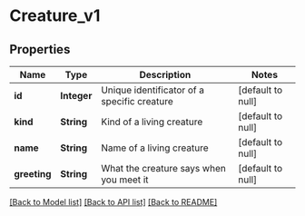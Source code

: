 # Creature_v1
## Properties

Name | Type | Description | Notes
------------ | ------------- | ------------- | -------------
**id** | **Integer** | Unique identificator of a specific creature | [default to null]
**kind** | **String** | Kind of a living creature | [default to null]
**name** | **String** | Name of a living creature | [default to null]
**greeting** | **String** | What the creature says when you meet it | [default to null]

[[Back to Model list]](../README.md#documentation-for-models) [[Back to API list]](../README.md#documentation-for-api-endpoints) [[Back to README]](../README.md)

